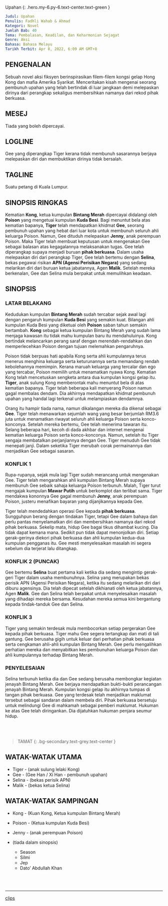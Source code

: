 Upahan
{: .hero.my-6.py-6.text-center.text-green }

```yml
Judul: Upahan  
Penulis: Fadhli Wahab & Ahmad  
Kategori: Novel  
Jumlah Bab: 40  
Tema: Pembalasan, Keadilan, dan Keharmonian Sejagat  
Genre: Aksi  
Bahasa: Bahasa Melayu  
Tarikh Terbit: Apr 8, 2022, 6:09 AM GMT+8
```

## PENGENALAN
Sebuah novel aksi fiksyen berinspirasikan filem-filem kongsi gelap Hong Kong dan mafia Amerika Syarikat.  Menceritakan kisah mengenai seorang pembunuh upahan yang telah bertindak di luar jangkaan demi melepaskan dirinya dari perangkap sekaligus membersihkan namanya dari rekod pihak berkuasa.

## MESEJ
Tiada yang boleh dipercayai.

## LOGLINE
Gee yang diperangkap Tiger kerana tidak membunuh sasarannya berjaya melepaskan diri dan membuktikan dirinya tidak bersalah.

## TAGLINE
Suatu petang di Kuala Lumpur.

## SINOPSIS RINGKAS
Kematian **Kong**, ketua kumpulan **Bintang Merah** dipercayai didalangi oleh **Poison** yang mengetuai kumpulan **Kuda Besi**.  Bagi menuntut bela atas kematian bapanya, **Tiger** telah mendapatkan khidmat **Gee**, seorang pembunuh upahan yang hebat dari luar kota untuk membunuh seluruh ahli keluarga Poison.  Namun, Gee dituduh melepaskan **Jenny**, anak perempuan Poison.  Maka Tiger telah membuat keputusan untuk mengenakan Gee sebagai balasan atas kegagalannya melaksanakan tugas.  Gee telah diperangkap supaya menjadi buruan **pihak berkuasa**.  Dalam usaha melepaskan diri dari perangkap Tiger, Gee telah bertemu dengan **Selina**, bekas pegawai risikan **APN (Agensi Perisikan Negara)** yang sedang melarikan diri dari buruan ketua jabatannya, Agen **Malik**.  Setelah mereka berkenalan, Gee dan Selina mula berpakat untuk memulihkan keadaan.

## SINOPSIS

### LATAR BELAKANG
Kedudukan kumpulan **Bintang Merah** sudah tercabar sejak awal lagi dengan pengaruh kumpulan **Kuda Besi** yang semakin kuat.  Bilangan ahli kumpulan Kuda Besi yang diketuai oleh **Poison** saban tahun semakin bertambah.  **Kong** sebagai ketua kumpulan Bintang Merah yang sudah lama menjaga kawasan itu tidak mahu kumpulan baru itu mendahuluinya.  Kong bertindak melancarkan perang saraf dengan merendah-rendahkan dan memperlecehkan Poison dengan tujuan melemahkan pengaruhnya.

Poison tidak berpuas hati apabila Kong serta ahli kumpulannya terus menerus menghina keluarga serta keturunannya serta memandang rendah kebolehannya memimpin.  Kerana maruah keluarga yang tercalar dan ego yang tercabar, Poison memilih untuk menamatkan nyawa Kong.  Kematian Kong telah mencetuskan sengketa antara dua kumpulan kongsi gelap itu.  **Tiger**, anak sulung Kong memberontak mahu menuntut bela di atas kematian bapanya.  Tiger telah beberapa kali menyerang Poison namun gagal membalas dendam.  Dia akhirnya mendapatkan khidmat pembunuh upahan yang handal lagi terkenal untuk melampiaskan dendamnya.

Orang itu hampir tiada nama, namun dikalangan mereka dia dikenal sebagai **Gee**.  Tiger telah menawarkan sejumlah wang yang besar berjumlah RM3.6 juta untuk menamatkan riwayat seluruh ahli keluarga Poison serta konco-konconya.  Setelah mereka bertemu, Gee telah menerima tawaran itu.  Selang beberapa hari, kecoh di dada akhbar dan internet mengenai kematian keluarga Poison serta konco-konconya.  Namun, setelah itu Tiger sengaja membatalkan perjanjiannya dengan Gee.  Tiger menuduh Gee tidak menepati janji.  Dalam seketika Tiger merubah corak permainannya dan menjadikan Gee sebagai sasaran.

### KONFLIK 1
Rupa-rupanya, sejak mula lagi Tiger sudah merancang untuk mengenakan Gee.  Tiger telah mengarahkan ahli kumpulan Bintang Merah supaya membunuh Gee sebaik sahaja keluarga Poison terbunuh.  Malah, Tiger turut mengajak kumpulan **Mawar Putih** untuk berkomplot dan terlibat sama.  Tiger mendakwa kononnya Gee gagal membunuh **Jenny**, anak perempuan Poison, justeru menafikan bayaran yang dijanjikannya kepada Gee.

Tiger telah mendedahkan operasi Gee kepada **pihak berkuasa**.  Sungguhpun berang dengan tindakan Tiger, tetapi Gee dalam bahaya dan perlu pantas menyelamatkan diri dan membersihkan namanya dari rekod pihak berkuasa.  Sekelip mata, hidup Gee bagai tikus dihambat kucing.  Dia tidak dapat kemana mana.  Sedikit pun tidak dapat menonjolkan diri.  Setiap gerak-gerinya diekori pihak berkuasa dan ahli kumpulan kedua-dua kumpulan pengganas itu.  Gee mesti menyelesaikan masalah ini segera sebelum dia terjerat lalu ditangkap.

### KONFLIK 2 (PUNCAK)
Gee bertemu **Selina** buat pertama kali ketika dia sedang mengintip gerak-geri Tiger dalam usaha membunuhnya.  Selina yang  merupakan bekas perisik APN (Agensi Perisikan Negara), ketika itu sedang melarikan diri dari diburu agensinya.  Dia telah dipecat setelah dikhianati oleh ketua jabatannya, Agen **Malik**.  Gee dan Selina telah berpakat untuk menyelesaikan masalah yang dihadapi mereka bersama.  Kesudahan mereka semua kini bergantung kepada tindak-tanduk Gee dan Selina.

### KONFLIK 3
Tiger yang semakin terdesak mula membocorkan setiap pergerakan Gee kepada pihak berkuasa.  Tiger mahu Gee segera tertangkap dan mati di tali gantung.  Gee berusaha gigih untuk keluar dari perhatian pihak berkuasa serta cengkaman ahli-ahli kumpulan Bintang Merah.  Gee perlu mengalihkan perhatian mereka dan menyabitkan kes pembunuhan keluarga Poison dan ahli kumpulannya terhadap Bintang Merah.

### PENYELESAIAN
Selina terbunuh ketika dia dan Gee sedang berusaha membongkar kegiatan jenayah Bintang Merah.  Gee berjaya mendapatkan bukti-bukti perancangan jenayah Bintang Merah.  Kumpulan kongsi gelap itu akhirnya tumpas di tangan pihak berkuasa.  Gee yang terdesak telah menjadikan maklumat tersebut sebagai sandaran dalam membela diri.  Pihak berkuasa bersetuju untuk melindungi Gee di mahkamah sebagai pemberi maklumat.  Hukuman ke atas Gee telah diringankan.  Dia dijatuhkan hukuman penjara seumur hidup.

<div style="margin-top:4rem"></div>

> TAMAT
{: .bg-secondary.text-grey.text-center }

## WATAK-WATAK UTAMA
- Tiger - (anak sulung lelaki Kong)
- Gee - (Gee Han / Xi Han - pembunuh upahan)
- Selina - (bekas perisik APN)
- Malik - (bekas ketua Selina)

## WATAK-WATAK SAMPINGAN
- Kong - (Kuan Kong, Ketua kumpulan Bintang Merah)
- Poison - (Ketua kumpulan Kuda Besi)
- Jenny - (anak perempuan Poison)

- (tiada dalam sinopsis)
    - Season
    - Silmi
    - Jep
    - Dato’ Abdullah Khan

<div style="margin-top:4rem"></div>

***

[clips](./clips)

<div style="margin-top:4rem"></div>
<style>
.markdown-body h3{ color:seagreen }
.markdown-body p{ text-indent:4rem;margin-bottom:16px; }
</style>
